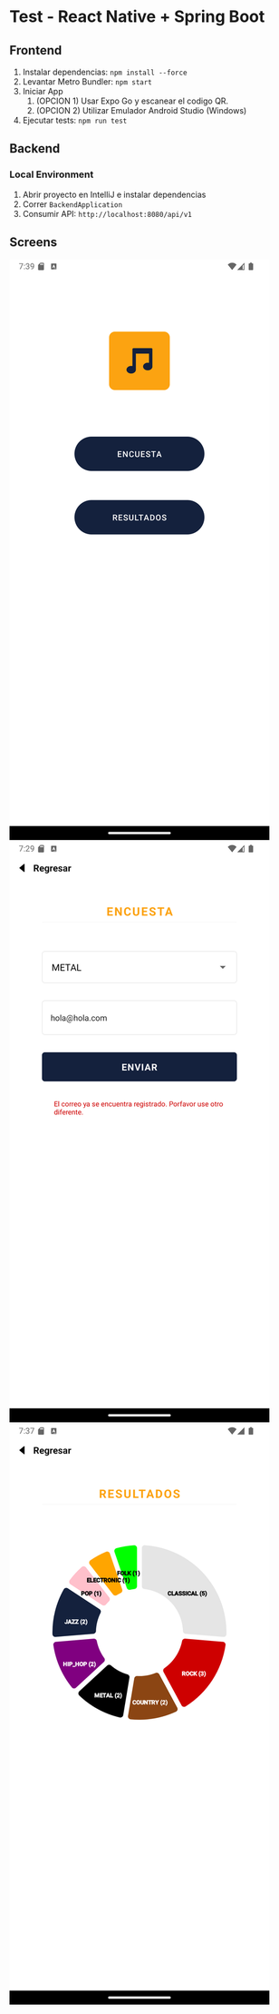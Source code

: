 # Test - React Native + Spring Boot

## Frontend

1. Instalar dependencias: `npm install --force`
2. Levantar Metro Bundler: `npm start`
3. Iniciar App
   1. (OPCION 1) Usar Expo Go y escanear el codigo QR.
   2. (OPCION 2) Utilizar Emulador Android Studio (Windows)
4. Ejecutar tests: `npm run test`

## Backend

### Local Environment
1. Abrir proyecto en IntelliJ e instalar dependencias
2. Correr `BackendApplication`
3. Consumir API: `http://localhost:8080/api/v1`

## Screens
  ![Screenshot Backend](screenshot-2.png)
  ![Screenshot Backend](screenshot-1.png)
  ![Screenshot Backend](screenshot-3.png)
